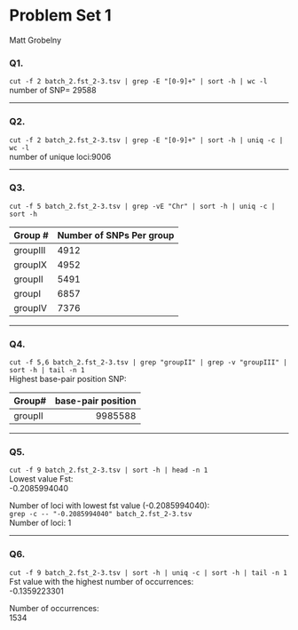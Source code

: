 # Problem Set 1  
Matt Grobelny
### Q1.
  `cut -f 2 batch_2.fst_2-3.tsv | grep -E "[0-9]+" | sort -h | wc -l
`  
number of SNP= 29588

---  
### Q2.
  `cut -f 2 batch_2.fst_2-3.tsv | grep -E "[0-9]+" | sort -h | uniq -c | wc -l
`  
number of unique loci:9006

---  
### Q3.
  `cut -f 5 batch_2.fst_2-3.tsv | grep -vE "Chr" | sort -h | uniq -c | sort -h
`    

| Group # | Number of SNPs Per group|  
| :---------------------- | :--------- |  
| groupIII   | 4912 |
| groupIX | 4952|
| groupII |  5491|
| groupI |  6857|
| groupIV |7376  |
---  
### Q4.
  `cut -f 5,6 batch_2.fst_2-3.tsv | grep "groupII" | grep -v "groupIII" | sort -h | tail -n 1
`    
Highest base-pair position SNP:

| Group# | base-pair position|
| :---------------------- | ---------:|  
|groupII	|9985588 |

---  
### Q5.
  `cut -f 9 batch_2.fst_2-3.tsv | sort -h | head -n 1
`    
Lowest value Fst:  
-0.2085994040  

Number of loci with lowest fst value (-0.2085994040):  
`grep -c -- "-0.2085994040" batch_2.fst_2-3.tsv
`     
Number of loci: 1  

---
### Q6.
  `cut -f 9 batch_2.fst_2-3.tsv | sort -h | uniq -c | sort -h | tail -n 1
`    
Fst value with the highest number of occurrences:    
-0.1359223301  

Number of occurrences:  
1534  
